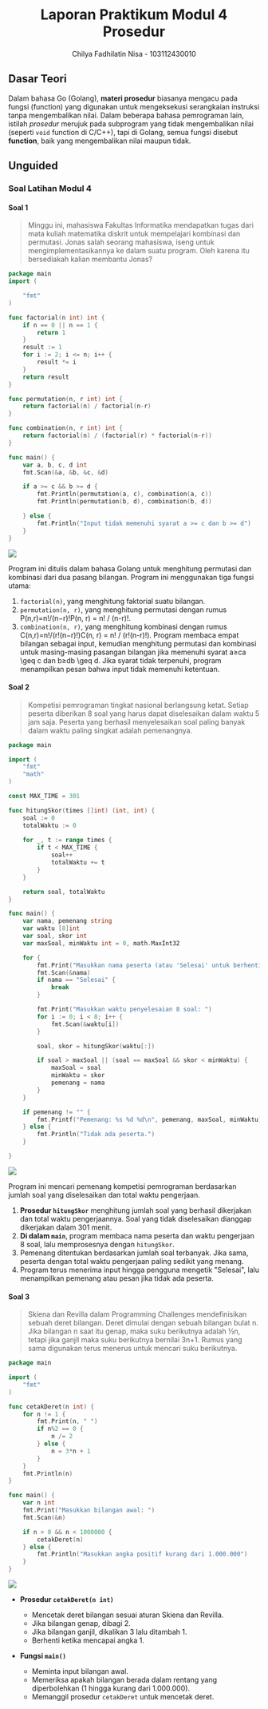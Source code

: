 <h1 align="center">Laporan Praktikum Modul 4 <br>Prosedur</h1>
<p align="center">Chilya Fadhilatin Nisa - 103112430010</p>

## Dasar Teori
Dalam bahasa Go (Golang), **materi prosedur** biasanya mengacu pada fungsi (function) yang digunakan untuk mengeksekusi serangkaian instruksi tanpa mengembalikan nilai. Dalam beberapa bahasa pemrograman lain, istilah _prosedur_ merujuk pada subprogram yang tidak mengembalikan nilai (seperti `void` function di C/C++), tapi di Golang, semua fungsi disebut **function**, baik yang mengembalikan nilai maupun tidak. 
## Unguided

### Soal Latihan Modul 4

#### Soal 1

> Minggu ini, mahasiswa Fakultas Informatika mendapatkan tugas dari mata kuliah matematika diskrit untuk mempelajari kombinasi dan permutasi. Jonas salah seorang mahasiswa, iseng untuk mengimplementasikannya ke dalam suatu program. Oleh karena itu bersediakah kalian membantu Jonas?

```go
package main
import (

    "fmt"
)

func factorial(n int) int {
    if n == 0 || n == 1 {
        return 1
    }
    result := 1
    for i := 2; i <= n; i++ {
        result *= i
    }
    return result
}

func permutation(n, r int) int {
    return factorial(n) / factorial(n-r)
}

func combination(n, r int) int {
    return factorial(n) / (factorial(r) * factorial(n-r))
}

func main() {
    var a, b, c, d int
    fmt.Scan(&a, &b, &c, &d)

    if a >= c && b >= d {
        fmt.Println(permutation(a, c), combination(a, c))
        fmt.Println(permutation(b, d), combination(b, d))

    } else {
        fmt.Println("Input tidak memenuhi syarat a >= c dan b >= d")
    }
}
```

![](Output/Soal1.png)

Program ini ditulis dalam bahasa Golang untuk menghitung permutasi dan kombinasi dari dua pasang bilangan. Program ini menggunakan tiga fungsi utama:
1. `factorial(n)`, yang menghitung faktorial suatu bilangan.
2. `permutation(n, r)`, yang menghitung permutasi dengan rumus P(n,r)=n!/(n−r)!P(n, r) = n! / (n-r)!.
3. `combination(n, r)`, yang menghitung kombinasi dengan rumus C(n,r)=n!/(r!(n−r)!)C(n, r) = n! / (r!(n-r)!).
Program membaca empat bilangan sebagai input, kemudian menghitung permutasi dan kombinasi untuk masing-masing pasangan bilangan jika memenuhi syarat a≥ca \geq c dan b≥db \geq d. Jika syarat tidak terpenuhi, program menampilkan pesan bahwa input tidak memenuhi ketentuan.

#### Soal 2

>Kompetisi pemrograman tingkat nasional berlangsung ketat. Setiap peserta diberikan 8 soal yang harus dapat diselesaikan dalam waktu 5 jam saja. Peserta yang berhasil menyelesaikan soal paling banyak dalam waktu paling singkat adalah pemenangnya.

```go
package main

import (
    "fmt"
    "math"
)

const MAX_TIME = 301

func hitungSkor(times []int) (int, int) {
    soal := 0
    totalWaktu := 0
  
    for _, t := range times {
        if t < MAX_TIME {
            soal++
            totalWaktu += t
        }
    }

    return soal, totalWaktu
}

func main() {
    var nama, pemenang string
    var waktu [8]int
    var soal, skor int
    var maxSoal, minWaktu int = 0, math.MaxInt32

    for {
        fmt.Print("Masukkan nama peserta (atau 'Selesai' untuk berhenti): ")
        fmt.Scan(&nama)
        if nama == "Selesai" {
            break
        }

        fmt.Print("Masukkan waktu penyelesaian 8 soal: ")
        for i := 0; i < 8; i++ {
            fmt.Scan(&waktu[i])
        }

        soal, skor = hitungSkor(waktu[:])

        if soal > maxSoal || (soal == maxSoal && skor < minWaktu) {
            maxSoal = soal
            minWaktu = skor
            pemenang = nama
        }
    }

    if pemenang != "" {
        fmt.Printf("Pemenang: %s %d %d\n", pemenang, maxSoal, minWaktu)
    } else {
        fmt.Println("Tidak ada peserta.")
    }

}
```

![](Output/Soal2.png)

Program ini mencari pemenang kompetisi pemrograman berdasarkan jumlah soal yang diselesaikan dan total waktu pengerjaan.

1. **Prosedur `hitungSkor`** menghitung jumlah soal yang berhasil dikerjakan dan total waktu pengerjaannya. Soal yang tidak diselesaikan dianggap dikerjakan dalam 301 menit.
2. **Di dalam `main`**, program membaca nama peserta dan waktu pengerjaan 8 soal, lalu memprosesnya dengan `hitungSkor`.
3. Pemenang ditentukan berdasarkan jumlah soal terbanyak. Jika sama, peserta dengan total waktu pengerjaan paling sedikit yang menang.
4. Program terus menerima input hingga pengguna mengetik "Selesai", lalu menampilkan pemenang atau pesan jika tidak ada peserta.

#### Soal 3

>Skiena dan Revilla dalam Programming Challenges mendefinisikan sebuah deret bilangan. Deret dimulai dengan sebuah bilangan bulat n. Jika bilangan n saat itu genap, maka suku berikutnya adalah ½n, tetapi jika ganjil maka suku berikutnya bernilai 3n+1. Rumus yang sama digunakan terus menerus untuk mencari suku berikutnya.

```go
package main

import (
    "fmt"
)

func cetakDeret(n int) {
    for n != 1 {
        fmt.Print(n, " ")
        if n%2 == 0 {
            n /= 2
        } else {
            n = 3*n + 1
        }
    }
    fmt.Println(n)
}

func main() {
    var n int
    fmt.Print("Masukkan bilangan awal: ")
    fmt.Scan(&n)

    if n > 0 && n < 1000000 {
        cetakDeret(n)
    } else {
        fmt.Println("Masukkan angka positif kurang dari 1.000.000")
    }
}
```

![](Output/Soal3.png)

- **Prosedur `cetakDeret(n int)`**
    - Mencetak deret bilangan sesuai aturan Skiena dan Revilla.
    - Jika bilangan genap, dibagi 2.
    - Jika bilangan ganjil, dikalikan 3 lalu ditambah 1.
    - Berhenti ketika mencapai angka 1.
    
- **Fungsi `main()`**
    - Meminta input bilangan awal.
    - Memeriksa apakah bilangan berada dalam rentang yang diperbolehkan (1 hingga kurang dari 1.000.000).
    - Memanggil prosedur `cetakDeret` untuk mencetak deret.